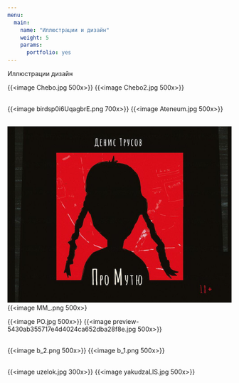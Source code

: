 ```yaml
---
menu:
  main:
    name: "Иллюстрации и дизайн"
    weight: 5
    params:
      portfolio: yes
---
```

Иллюстрации дизайн


{{<image Chebo.jpg 500x>}} {{<image Chebo2.jpg 500x>}}<br><br> 

{{<image birdsp0i6UqagbrE.png 700x>}} {{<image Ateneum.jpg 500x>}}<br><br> 

![Книга Дениса Трусова "Мутя"](467_6748-15.png) {{<image MM_.png 500x>}

{{<image PO.jpg 500x>}} {{<image preview-5430ab355717e4d4024ca652dba28f8e.jpg 500x>}}<br><br>

{{<image b_2.png 500x>}} {{<image b_1.png 500x>}}<br><br>

{{<image uzelok.jpg 300x>}} {{<image yakudzaLIS.jpg 500x>}}<br><br>


